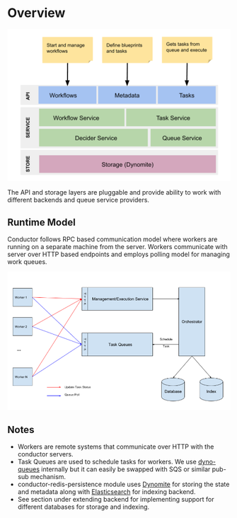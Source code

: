 # Overview

![Architecture diagram](conductor-architecture.png)

The API and storage layers are pluggable and provide ability to work with different backends and queue service providers.

## Runtime Model
Conductor follows RPC based communication model where workers are running on a separate machine from the server. Workers communicate with server over HTTP based endpoints and employs polling model for managing work queues.

![Runtime Model of Conductor](overview.png)

## Notes

* Workers are remote systems that communicate over HTTP with the conductor servers.
* Task Queues are used to schedule tasks for workers.  We use [dyno-queues][1] internally but it can easily be swapped with SQS or similar pub-sub mechanism.
* conductor-redis-persistence module uses [Dynomite][2] for storing the state and metadata along with [Elasticsearch][3] for indexing backend.
* See section under extending backend for implementing support for different databases for storage and indexing.

[1]: https://github.com/Netflix/dyno-queues
[2]: https://github.com/Netflix/dynomite
[3]: https://www.elastic.co
